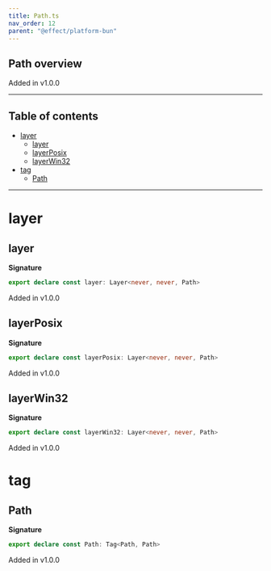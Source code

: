 ```yaml
---
title: Path.ts
nav_order: 12
parent: "@effect/platform-bun"
---
```


## Path overview

Added in v1.0.0

---

<h2 class="text-delta">Table of contents</h2>

- [layer](#layer)
  - [layer](#layer-1)
  - [layerPosix](#layerposix)
  - [layerWin32](#layerwin32)
- [tag](#tag)
  - [Path](#path)

---

# layer

## layer

**Signature**

```ts
export declare const layer: Layer<never, never, Path>
```

Added in v1.0.0

## layerPosix

**Signature**

```ts
export declare const layerPosix: Layer<never, never, Path>
```

Added in v1.0.0

## layerWin32

**Signature**

```ts
export declare const layerWin32: Layer<never, never, Path>
```

Added in v1.0.0

# tag

## Path

**Signature**

```ts
export declare const Path: Tag<Path, Path>
```

Added in v1.0.0
